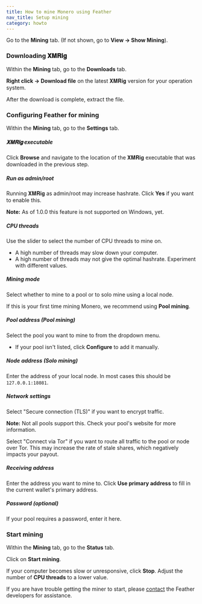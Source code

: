 ```yaml
---
title: How to mine Monero using Feather
nav_title: Setup mining
category: howto
---
```


Go to the **Mining** tab. (If not shown, go to **View → Show Mining**).

### Downloading 𝐗𝐌𝐑𝐢𝐠

Within the **Mining** tab, go to the **Downloads** tab.

**Right click → Download file** on the latest 𝐗𝐌𝐑𝐢𝐠 version for your operation system.

After the download is complete, extract the file.

### Configuring Feather for mining

Within the **Mining** tab, go to the **Settings** tab.

##### 𝐗𝐌𝐑𝐢𝐠 executable

Click **Browse** and navigate to the location of the 𝐗𝐌𝐑𝐢𝐠 executable that was downloaded in the previous step.

##### Run as admin/root

Running 𝐗𝐌𝐑𝐢𝐠 as admin/root may increase hashrate. Click **Yes** if you want to enable this.

**Note:** As of 1.0.0 this feature is not supported on Windows, yet.

##### CPU threads

Use the slider to select the number of CPU threads to mine on.

- A high number of threads may slow down your computer.
- A high number of threads may not give the optimal hashrate. Experiment with different values.

##### Mining mode

Select whether to mine to a pool or to solo mine using a local node.

If this is your first time mining Monero, we recommend using **Pool mining**.

##### Pool address (Pool mining)

Select the pool you want to mine to from the dropdown menu.

- If your pool isn't listed, click **Configure** to add it manually.

##### Node address (Solo mining)

Enter the address of your local node. In most cases this should be `127.0.0.1:18081`.

##### Network settings

Select "Secure connection (TLS)" if you want to encrypt traffic.

**Note:** Not all pools support this. Check your pool's website for more information.

Select "Connect via Tor" if you want to route all traffic to the pool or node over Tor. This may increase the rate of stale shares, which negatively impacts your payout.

##### Receiving address

Enter the address you want to mine to. Click **Use primary address** to fill in the current wallet's primary address.

##### Password (optional)

If your pool requires a password, enter it here.

### Start mining

Within the **Mining** tab, go to the **Status** tab.

Click on **Start mining**.

If your computer becomes slow or unresponsive, click **Stop**. Adjust the number of **CPU threads** to a lower value.

If you are have trouble getting the miner to start, please [contact](report-an-issue) the Feather developers for assistance.
